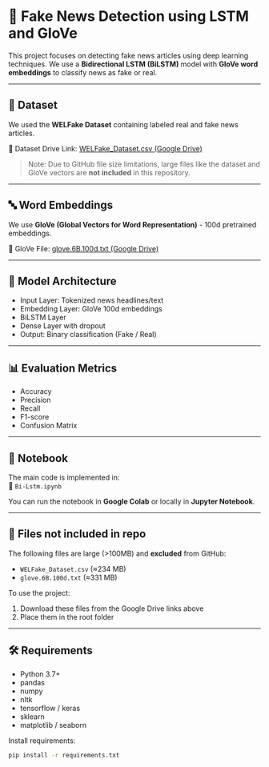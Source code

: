 # 📰 Fake News Detection using LSTM and GloVe

This project focuses on detecting fake news articles using deep learning techniques. We use a **Bidirectional LSTM (BiLSTM)** model with **GloVe word embeddings** to classify news as fake or real.

---

## 📁 Dataset

We used the **WELFake Dataset** containing labeled real and fake news articles.

🔗 Dataset Drive Link: [WELFake_Dataset.csv (Google Drive)](https://drive.google.com/file/d/1VfS9VPMdBV0gatEKwn78Gdd8qlRtlp1u/view?usp=drive_link)

> Note: Due to GitHub file size limitations, large files like the dataset and GloVe vectors are **not included** in this repository.

---

## 🔤 Word Embeddings

We use **GloVe (Global Vectors for Word Representation)** - 100d pretrained embeddings.

🔗 GloVe File: [glove.6B.100d.txt (Google Drive)](https://drive.google.com/file/d/1f9f5jFTGzmBhYBzSrJWtpodioUGpSB7q/view?usp=drive_link)

---

## 🧠 Model Architecture

- Input Layer: Tokenized news headlines/text
- Embedding Layer: GloVe 100d embeddings
- BiLSTM Layer
- Dense Layer with dropout
- Output: Binary classification (Fake / Real)

---

## 📊 Evaluation Metrics

- Accuracy
- Precision
- Recall
- F1-score
- Confusion Matrix

---

## 📓 Notebook

The main code is implemented in:  
📘 `Bi-Lstm.ipynb`

You can run the notebook in **Google Colab** or locally in **Jupyter Notebook**.

---

## 🚫 Files not included in repo

The following files are large (>100MB) and **excluded** from GitHub:

- `WELFake_Dataset.csv` (≈234 MB)
- `glove.6B.100d.txt` (≈331 MB)

To use the project:
1. Download these files from the Google Drive links above
2. Place them in the root folder

---

## 🛠 Requirements

- Python 3.7+
- pandas
- numpy
- nltk
- tensorflow / keras
- sklearn
- matplotlib / seaborn

Install requirements:

```bash
pip install -r requirements.txt
